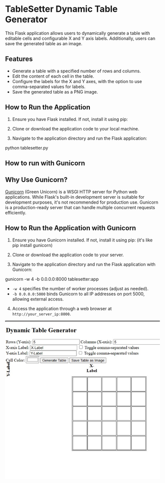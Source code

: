 # TableSetter Dynamic Table Generator

This Flask application allows users to dynamically generate a table with editable cells and configurable X and Y axis labels. Additionally, users can save the generated table as an image.

## Features

- Generate a table with a specified number of rows and columns.
- Edit the content of each cell in the table.
- Configure the labels for the X and Y axes, with the option to use comma-separated values for labels.
- Save the generated table as a PNG image.

## How to Run the Application

1. Ensure you have Flask installed. If not, install it using pip:


2. Clone or download the application code to your local machine.

3. Navigate to the application directory and run the Flask application:

python tablesetter.py

## How to run with Gunicorn

## Why Use Gunicorn?

[Gunicorn](https://gunicorn.org/) (Green Unicorn) is a WSGI HTTP server for Python web applications. While Flask's built-in development server is suitable for development purposes, it's not recommended for production use. Gunicorn is a production-ready server that can handle multiple concurrent requests efficiently.

## How to Run the Application with Gunicorn

1. Ensure you have Gunicorn installed. If not, install it using pip: (it's like pip install gunicorn)

2. Clone or download the application code to your server.

3. Navigate to the application directory and run the Flask application with Gunicorn:

gunicorn -w 4 -b 0.0.0.0:8000 tablesetter:app

- `-w 4` specifies the number of worker processes (adjust as needed).
- `-b 0.0.0.0:5000` binds Gunicorn to all IP addresses on port 5000, allowing external access.

4. Access the application through a web browser at `http://your_server_ip:8000`.



![Application Screenshot](screenshot.jpg)
